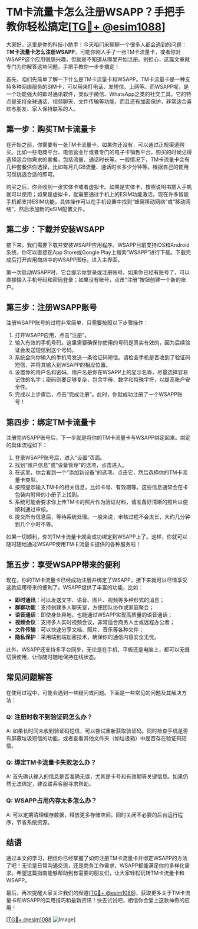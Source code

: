 # TM卡流量卡怎么注册WSAPP？手把手教你轻松搞定[[TG💪+ @esim1088](https://t.me/s/esim1088)]

大家好，这里是你的科技小助手！今天咱们来聊聊一个很多人都会遇到的问题：**TM卡流量卡怎么注册WSAPP**。可能你刚入手了一张TM卡流量卡，或者你对WSAPP这个应用很感兴趣，但就是不知道从哪里开始注册。别担心，这篇文章就专门为你解答这些问题，手把手教你一步步搞定！

首先，咱们先简单了解一下什么是TM卡流量卡和WSAPP。TM卡流量卡是一种支持多种网络服务的SIM卡，可以用来打电话、发短信、上网等。而WSAPP呢，是一个功能强大的即时通讯软件，类似于微信、WhatsApp之类的社交工具。它的特点是支持全球通话、视频聊天、文件传输等功能，而且还有加密保护，非常适合喜欢与朋友、家人保持联系的人。

## **第一步：购买TM卡流量卡**

在开始之前，你需要有一张TM卡流量卡。如果你还没有，可以通过正规渠道购买。比如一些电商平台、电信营业厅或者专门的电子卡销售平台。购买的时候记得选择适合你需求的套餐，包括流量、通话时长等。一般情况下，TM卡流量卡会有几种套餐供你选择，比如每月几GB流量、通话时长多少分钟等。根据自己的使用习惯挑选合适的即可。

购买之后，你会收到一张实体卡或者虚拟卡。如果是实体卡，按照说明书插入手机就可以使用；如果是虚拟卡，就需要通过手机上的ESIM功能激活。现在许多智能手机都支持ESIM功能，具体操作可以在手机设置中找到“蜂窝移动网络”或“移动网络”，然后添加新的eSIM配置文件。

## **第二步：下载并安装WSAPP**

接下来，我们需要下载并安装WSAPP应用程序。WSAPP目前支持iOS和Android系统，你可以直接在App Store或Google Play上搜索“WSAPP”进行下载。下载完成后打开应用商店中的WSAPP图标，进入主界面。

第一次启动WSAPP时，它会提示你登录或注册账号。如果你已经有账号了，可以直接输入手机号码和密码登录；如果没有账号，点击“注册”按钮创建一个新的账户。

## **第三步：注册WSAPP账号**

注册WSAPP账号的过程非常简单，只需要按照以下步骤操作：

1. 打开WSAPP应用，点击“注册”。
2. 输入有效的手机号码。这里需要确保你使用的号码是真实有效的，因为后续验证会发送短信到这个号码。
3. 系统会向你输入的手机号发送一条验证码短信。请检查手机是否收到了验证码短信，并将其输入到WSAPP的相应位置。
4. 设置你的用户名和密码。用户名是你在WSAPP上的显示名称，尽量选择容易记住的名字；密码则要足够复杂，包含字母、数字和特殊字符，以提高账户安全性。
5. 完成以上步骤后，点击“完成注册”。此时，你就成功注册了一个WSAPP账号！

## **第四步：绑定TM卡流量卡**

注册完WSAPP账号后，下一步就是将你的TM卡流量卡与WSAPP绑定起来。绑定的具体流程如下：

1. 登录WSAPP账号后，进入“设置”页面。
2. 找到“账户信息”或“设备管理”的选项，点击进入。
3. 在这里，你会看到一个“添加新设备”的选项。点击它，然后选择你的TM卡流量卡类型。
4. 按照提示输入TM卡的相关信息，比如卡号、有效期等。这些信息通常会在卡包装内附带的小册子上找到。
5. 系统可能会要求你上传TM卡的照片作为验证材料，请准备好清晰的照片以便顺利通过审核。
6. 提交所有信息后，等待系统处理。一般来说，审核过程不会太长，大约几分钟到几个小时不等。

如果一切顺利，你的TM卡流量卡就会成功绑定到WSAPP上了。这样，你就可以随时随地通过WSAPP使用TM卡流量卡提供的各种服务啦！

## **第五步：享受WSAPP带来的便利**

现在，你的TM卡流量卡已经成功注册并绑定了WSAPP，接下来就可以尽情享受这款应用带来的便利了。WSAPP提供了丰富的功能，比如：

- **即时通讯**：可以发送文字、语音、图片、视频等多种形式的消息；
- **群聊功能**：支持创建多人聊天室，方便团队协作或家庭聚会；
- **语音通话**：即使身处异地，也能通过WSAPP实现高质量的语音通话；
- **视频会议**：支持多人实时视频会议，非常适合商务人士或远程办公者；
- **文件传输**：可以快速分享文档、照片、音乐等各种文件；
- **隐私保护**：采用端到端加密技术，确保你的通信内容安全无忧。

此外，WSAPP还支持多平台同步，无论是在手机、平板还是电脑上，都可以无缝切换使用，让你随时随地保持在线状态。

## **常见问题解答**

在使用过程中，可能会遇到一些疑问或问题。下面是一些常见的问题及其解决方法：

### **Q: 注册时收不到验证码怎么办？**
A: 如果长时间未收到验证码短信，可以尝试重新获取验证码。同时检查手机是否有屏蔽垃圾短信的功能，或者查看其他文件夹（如垃圾箱）中是否存在验证码短信。

### **Q: 绑定TM卡流量卡失败怎么办？**
A: 首先确认输入的信息是否准确无误，尤其是卡号和有效期等关键信息。如果仍然无法绑定，建议联系客服寻求帮助。

### **Q: WSAPP占用内存太多怎么办？**
A: 可以定期清理缓存数据，释放更多存储空间。同时关闭不必要的后台运行程序，节省系统资源。

## **结语**

通过本文的学习，相信你已经掌握了如何注册TM卡流量卡并绑定WSAPP的方法了吧！无论是日常沟通交流，还是商务工作需求，WSAPP都能满足你的多样化需求。希望这篇指南能够帮助到有需要的朋友们，让大家轻松玩转TM卡流量卡和WSAPP。

最后，再次提醒大家关注我们的频道[[TG💪+ @esim1088](https://t.me/s/esim1088)]，获取更多关于TM卡流量卡和WSAPP的实用技巧和最新资讯！快去试试吧，相信你会爱上这款神奇的应用！

[[TG💪+ @esim1088](https://t.me/s/esim1088) ![Image](https://i.postimg.cc/4NQfJmqS/Snipaste-2025-05-13-00-14-12.png)]